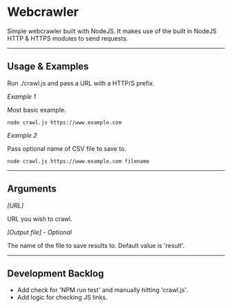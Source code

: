 # Webcrawler

Simple webcrawler built with NodeJS. It makes use of the built in NodeJS HTTP & HTTPS modules to send requests.

---

## Usage & Examples

Run ./crawl.js and pass a URL with a HTTP/S prefix.


*Example 1*

Most basic example.

```
node crawl.js https://www.example.com
```

*Example 2*

Pass optional name of CSV file to save to.

```
node crawl.js https://www.example.com filename
```

---

## Arguments

*[URL]* 

URL you wish to crawl.

*[Output file]* - *Optional*

The name of the file to save results to. Default value is 'result'.

---

## Development Backlog

* Add check for 'NPM run test' and manually hitting 'crawl.js'. 
* Add logic for checking JS links.
